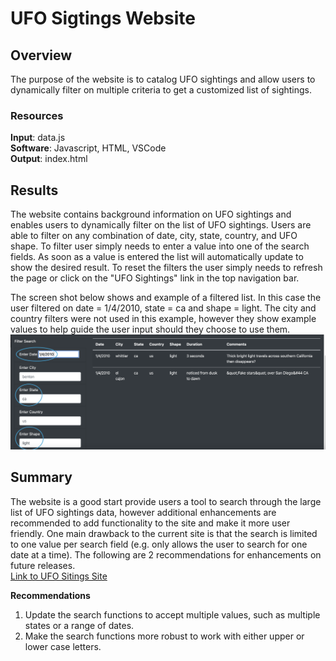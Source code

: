 # UFO Sigtings Website

## Overview
The purpose of the website is to catalog UFO sightings and allow users to dynamically filter on multiple criteria to get a customized list of sightings.

### Resources
**Input**: data.js <br/>
**Software**: Javascript, HTML, VSCode <br/>
**Output**: index.html <br/>

## Results
The website contains background information on UFO sightings and enables users to dynamically filter on the list of UFO sightings. Users are able to filter on any combination of date, city, state, country, and UFO shape. To filter user simply needs to enter a value into one of the search fields. As soon as a value is entered the list will automatically update to show the desired result. To reset the filters the user simply needs to refresh the page or click on the "UFO Sightings" link in the top navigation bar. 

The screen shot below shows and example of a filtered list. In this case the user filtered on date = 1/4/2010, state = ca and shape = light. The city and country filters were not used in this example, however they show example values to help guide the user input should they choose to use them.  
![Filter Example](https://github.com/mhorstman/UFOs/blob/main/static/images/filter_example.png)

## Summary
The website is a good start provide users a tool to search through the large list of UFO sightings data, however additional enhancements are recommended to add functionality to the site and make it more user friendly. One main drawback to the current site is that the search is limited to one value per search field (e.g. only allows the user to search for one date at a time). The following are 2 recommendations for enhancements on future releases. <br/>
[Link to UFO Sitings Site](https://mhorstman.github.io/UFOs/)

**Recommendations**
1. Update the search functions to accept multiple values, such as multiple states or a range of dates.
2. Make the search functions more robust to work with either upper or lower case letters.
